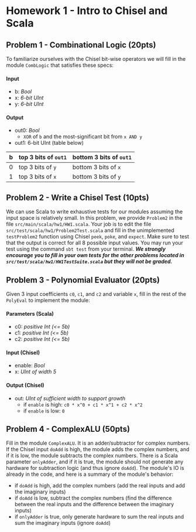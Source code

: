 Homework 1 - Intro to Chisel and Scala
=======================

## Problem 1 - Combinational Logic (20pts)
To familiarize ourselves with the Chisel bit-wise operators we will fill in the module `CombLogic` that satisfies these specs:
#### Input
- b: _Bool_
- x: _6-bit UInt_
- y: _6-bit UInt_
#### Output
- out0: _Bool_
    - `XOR` of `b` and the most-significant bit from `x AND y`
- out1: 6-bit UInt (table below)

| b   | top 3 bits of `out1` | bottom 3 bits of `out1` |
| --- | ---               | ---                  |
|  0  | top 3 bits of `y` | bottom 3 bits of `x` |
|  1  | top 3 bits of `x` | bottom 3 bits of `y` |


## Problem 2 - Write a Chisel Test (10pts)
We can use Scala to write exhaustive tests for our modules assuming the input space is relatively small. In this problem, we provide `Problem2` in the file `src/main/scala/hw1/HW1.scala`. Your job is to edit the file `src/test/scala/hw1/Problem2Test.scala` and fill in the unimplemented `testProblem2` function using Chisel `peek`, `poke`, and `expect`. Make sure to test that the output is correct for all 8 possible input values. You may run your test using the command `sbt test` from your terminal. _**We strongly encourage you to fill in your own tests for the other problems located in `src/test/scala/hw1/HW1TestSuite.scala` but they will not be graded.**_


## Problem 3 - Polynomial Evaluator (20pts)
Given 3 input coefficients `c0`, `c1`, and `c2` and variable `x`, fill in the rest of the `PolyEval` to implement the module:
#### Parameters (Scala)
- c0: _positive Int (<= 5b)_
- c1: _positive Int (<= 5b)_
- c2: _positive Int (<= 5b)_
#### Input (Chisel)
- enable: _Bool_
- x: _UInt of width 5_
#### Output (Chisel)
- out: _UInt of sufficient width to support growth_
    - if `enable` is high: `c0 * x^0 + c1 * x^1 + c2 * x^2`
    - if `enable` is low: `0`


## Problem 4 - ComplexALU (50pts)
Fill in the module `ComplexALU`. It is an adder/subtractor for complex numbers. If the Chisel input `doAdd` is high, the module adds the complex numbers, and if it is low, the module subtracts the complex numbers. There is a Scala parameter `onlyAdder`, and if it is true, the module should not generate any hardware for subtraction logic (and thus ignore `doAdd`). The module's IO is already in the code, and here is a summary of the module's behavior:
- if `doAdd` is high, add the complex numbers (add the real inputs and add the imaginary inputs)
- if `doAdd` is low, subtract the complex numbers (find the difference between the real inputs and the difference between the imaginary inputs)
- if `onlyAdder` is true, only generate hardware to sum the real inputs and sum the imaginary inputs (ignore `doAdd`)


<!-- ## Bonus
- When `onlyAdd` is true, programatically prevent the `useAdd` input from being elaborated. (Hint: https://github.com/ucb-bar/chisel3-wiki/blob/master/Cookbook.md) -->

